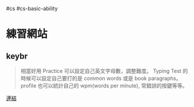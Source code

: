 #cs #cs-basic-ability 

# 練習網站
## keybr
> 相當好用
> Practice 可以設定自己英文字母數，調整難度。
> Typing Test 的時候可以設定自己要打的是 common words 或是 book paragraphs。
> profile 也可以統計自己的 wpm(words per minute), 常錯誤的按鍵等等。

[連結](https://www.keybr.com/)
